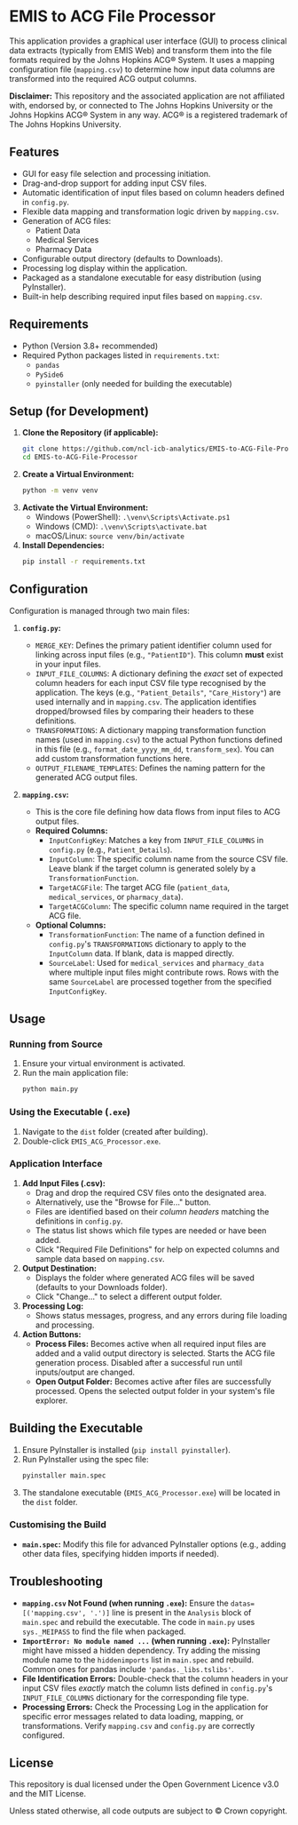 # EMIS to ACG File Processor

This application provides a graphical user interface (GUI) to process clinical data extracts (typically from EMIS Web) and transform them into the file formats required by the Johns Hopkins ACG® System. It uses a mapping configuration file (`mapping.csv`) to determine how input data columns are transformed into the required ACG output columns.

**Disclaimer:** This repository and the associated application are not affiliated with, endorsed by, or connected to The Johns Hopkins University or the Johns Hopkins ACG® System in any way. ACG® is a registered trademark of The Johns Hopkins University.

## Features

* GUI for easy file selection and processing initiation.
* Drag-and-drop support for adding input CSV files.
* Automatic identification of input files based on column headers defined in `config.py`.
* Flexible data mapping and transformation logic driven by `mapping.csv`.
* Generation of ACG files:
  * Patient Data
  * Medical Services
  * Pharmacy Data
* Configurable output directory (defaults to Downloads).
* Processing log display within the application.
* Packaged as a standalone executable for easy distribution (using PyInstaller).
* Built-in help describing required input files based on `mapping.csv`.

## Requirements

* Python (Version 3.8+ recommended)
* Required Python packages listed in `requirements.txt`:
  * `pandas`
  * `PySide6`
  * `pyinstaller` (only needed for building the executable)

## Setup (for Development)

1. **Clone the Repository (if applicable):**
   ```bash
   git clone https://github.com/ncl-icb-analytics/EMIS-to-ACG-File-Processor
   cd EMIS-to-ACG-File-Processor
   ```
2. **Create a Virtual Environment:**
   ```bash
   python -m venv venv
   ```
3. **Activate the Virtual Environment:**
   * Windows (PowerShell): `.\venv\Scripts\Activate.ps1`
   * Windows (CMD): `.\venv\Scripts\activate.bat`
   * macOS/Linux: `source venv/bin/activate`
4. **Install Dependencies:**
   ```bash
   pip install -r requirements.txt
   ```

## Configuration

Configuration is managed through two main files:

1. **`config.py`:**

   * `MERGE_KEY`: Defines the primary patient identifier column used for linking across input files (e.g., `"PatientID"`). This column **must** exist in your input files.
   * `INPUT_FILE_COLUMNS`: A dictionary defining the *exact* set of expected column headers for each input CSV file type recognised by the application. The keys (e.g., `"Patient_Details"`, `"Care_History"`) are used internally and in `mapping.csv`. The application identifies dropped/browsed files by comparing their headers to these definitions.
   * `TRANSFORMATIONS`: A dictionary mapping transformation function names (used in `mapping.csv`) to the actual Python functions defined in this file (e.g., `format_date_yyyy_mm_dd`, `transform_sex`). You can add custom transformation functions here.
   * `OUTPUT_FILENAME_TEMPLATES`: Defines the naming pattern for the generated ACG output files.
2. **`mapping.csv`:**

   * This is the core file defining how data flows from input files to ACG output files.
   * **Required Columns:**
     * `InputConfigKey`: Matches a key from `INPUT_FILE_COLUMNS` in `config.py` (e.g., `Patient_Details`).
     * `InputColumn`: The specific column name from the source CSV file. Leave blank if the target column is generated solely by a `TransformationFunction`.
     * `TargetACGFile`: The target ACG file (`patient_data`, `medical_services`, or `pharmacy_data`).
     * `TargetACGColumn`: The specific column name required in the target ACG file.
   * **Optional Columns:**
     * `TransformationFunction`: The name of a function defined in `config.py`'s `TRANSFORMATIONS` dictionary to apply to the `InputColumn` data. If blank, data is mapped directly.
     * `SourceLabel`: Used for `medical_services` and `pharmacy_data` where multiple input files might contribute rows. Rows with the same `SourceLabel` are processed together from the specified `InputConfigKey`.

## Usage

### Running from Source

1. Ensure your virtual environment is activated.
2. Run the main application file:
   ```bash
   python main.py
   ```

### Using the Executable (`.exe`)

1. Navigate to the `dist` folder (created after building).
2. Double-click `EMIS_ACG_Processor.exe`.

### Application Interface

1. **Add Input Files (.csv):**
   * Drag and drop the required CSV files onto the designated area.
   * Alternatively, use the "Browse for File..." button.
   * Files are identified based on their *column headers* matching the definitions in `config.py`.
   * The status list shows which file types are needed or have been added.
   * Click "Required File Definitions" for help on expected columns and sample data based on `mapping.csv`.
2. **Output Destination:**
   * Displays the folder where generated ACG files will be saved (defaults to your Downloads folder).
   * Click "Change..." to select a different output folder.
3. **Processing Log:**
   * Shows status messages, progress, and any errors during file loading and processing.
4. **Action Buttons:**
   * **Process Files:** Becomes active when all required input files are added and a valid output directory is selected. Starts the ACG file generation process. Disabled after a successful run until inputs/output are changed.
   * **Open Output Folder:** Becomes active after files are successfully processed. Opens the selected output folder in your system's file explorer.

## Building the Executable

1. Ensure PyInstaller is installed (`pip install pyinstaller`).
2. Run PyInstaller using the spec file:
   ```bash
   pyinstaller main.spec
   ```
3. The standalone executable (`EMIS_ACG_Processor.exe`) will be located in the `dist` folder.

### Customising the Build

* **`main.spec`:** Modify this file for advanced PyInstaller options (e.g., adding other data files, specifying hidden imports if needed).

## Troubleshooting

* **`mapping.csv` Not Found (when running `.exe`):** Ensure the `datas=[('mapping.csv', '.')]` line is present in the `Analysis` block of `main.spec` and rebuild the executable. The code in `main.py` uses `sys._MEIPASS` to find the file when packaged.
* **`ImportError: No module named ...` (when running `.exe`):** PyInstaller might have missed a hidden dependency. Try adding the missing module name to the `hiddenimports` list in `main.spec` and rebuild. Common ones for pandas include `'pandas._libs.tslibs'`.
* **File Identification Errors:** Double-check that the column headers in your input CSV files *exactly* match the column lists defined in `config.py`'s `INPUT_FILE_COLUMNS` dictionary for the corresponding file type.
* **Processing Errors:** Check the Processing Log in the application for specific error messages related to data loading, mapping, or transformations. Verify `mapping.csv` and `config.py` are correctly configured.

## License

This repository is dual licensed under the Open Government Licence v3.0 and the MIT License.

Unless stated otherwise, all code outputs are subject to © Crown copyright.
